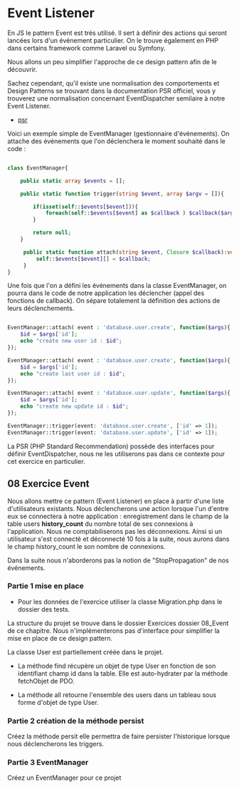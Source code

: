 # Event Listener

En JS le pattern Event est très utilisé. Il sert à définir des actions qui seront lancées lors d'un événement particulier. On le trouve également en PHP dans certains framework comme Laravel ou Symfony.

Nous allons un peu simplifier l'approche de ce design pattern afin de le découvrir. 

Sachez cependant, qu'il existe une normalisation des comportements et Design Patterns se trouvant dans la documentation PSR officiel, vous y trouverez une normalisation concernant EventDispatcher semilaire à notre Event Listener.

- [psr](https://www.php-fig.org/psr/)

Voici un exemple simple de EventManager (gestionnaire d'événements). On attache des événements que l'on déclenchera le moment souhaité dans le code :


```php

class EventManager{

    public static array $events = [];

    public static function trigger(string $event, array $argv = []){

        if(isset(self::$events[$event])){
            foreach(self::$events[$event] as $callback ) $callback($argv);
        }

        return null;
    }

     public static function attach(string $event, Closure $callback):void{
         self::$events[$event][] = $callback;
     }
}

```

Une fois que l'on a défini les événements dans la classe EventManager, on pourra dans le code de notre application les déclencher (appel des fonctions de callback). On sépare totalement la définition des actions de leurs déclenchements.


```php

EventManager::attach( event : 'database.user.create', function($args){
    $id = $args['id'];
    echo "create new user id : $id";
});

EventManager::attach( event : 'database.user.create', function($args){
    $id = $args['id'];
    echo "create last user id : $id";
});

EventManager::attach( event : 'database.user.update', function($args){
    $id = $args['id'];
    echo "create new update id : $id";
});

EventManager::trigger(event: 'database.user.create', ['id' => 1]);
EventManager::trigger(event: 'database.user.update', ['id' => 1]);
```

La PSR (PHP Standard Recommendation) possède des interfaces pour définir EventDispatcher, nous ne les utiliserons pas dans ce contexte pour cet exercice en particulier.

## 08 Exercice Event

Nous allons mettre ce pattern (Event Listener) en place à partir d'une liste d'utilisateurs existants. Nous déclencherons une action lorsque l'un d'entre eux se connectera à notre application : enregistrement dans le champ de la table users **history_count** du nombre total de ses connexions à l'application. Nous ne comptabiliserons pas les déconnexions. Ainsi si un utilisateur s'est connecté et déconnecté 10 fois à la suite, nous aurons dans le champ history_count le son nombre de connexions.

Dans la suite nous n'aborderons pas la notion de "StopPropagation" de nos événements.

### Partie 1 mise en place

- Pour les données de l'exercice utiliser la classe Migration.php dans le dossier des tests.

La structure du projet se trouve dans le dossier Exercices dossier 08_Event de ce chapitre. Nous n'implémenterons pas d'interface pour simplifier la mise en place de ce design pattern.

La classe User est partiellement créée dans le projet. 

- La méthode find récupère un objet de type User en fonction de son identifiant champ id dans la table. Elle est auto-hydrater par la méthode fetchObjet de PDO.

- La méthode all retourne l'ensemble des users dans un tableau sous forme d'objet de type User.

### Partie 2 création de la méthode persist

Créez la méthode persit elle permettra de faire persister l'historique lorsque nous déclencherons les triggers.

### Partie 3 EventManager

Créez un EventManager pour ce projet
